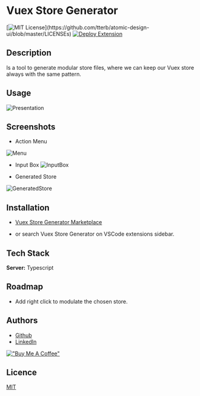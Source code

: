 # Vuex Store Generator

[![MIT License](https://img.shields.io/apm/l/atomic-design-ui.svg?)](https://github.com/tterb/atomic-design-ui/blob/master/LICENSEs)
[![Deploy Extension](https://github.com/ygorazambuja/VuexStoreGenerator/actions/workflows/deploy.yml/badge.svg)](https://github.com/ygorazambuja/VuexStoreGenerator/actions/workflows/deploy.yml)


## Description

Is a tool to generate modular store files, where we can keep our Vuex store always with the same pattern.


## Usage

![Presentation](src/assets/presentation.gif)


## Screenshots
  

- Action Menu
  
![Menu](./src/assets/options.png)
- Input Box
![InputBox](./src/assets/input-box.png)

- Generated Store

![GeneratedStore](./src/assets/generated-store.png)


## Installation

- [Vuex Store Generator Marketplace](https://marketplace.visualstudio.com/items?itemName=ygorazambuja.vuex-store-generator)

- or search Vuex Store Generator on VSCode extensions sidebar. 

## Tech Stack

**Server:** Typescript 

## Roadmap

- Add right click to modulate the chosen store.

## Authors

- [Github](https://www.github.com/ygorazambuja)
- [LinkedIn](https://www.linkedin.com/in/ygorazambuja)


[!["Buy Me A Coffee"](https://www.buymeacoffee.com/assets/img/custom_images/orange_img.png)](https://www.buymeacoffee.com/ygorazambuja)

## Licence
[MIT](LICENSE)
